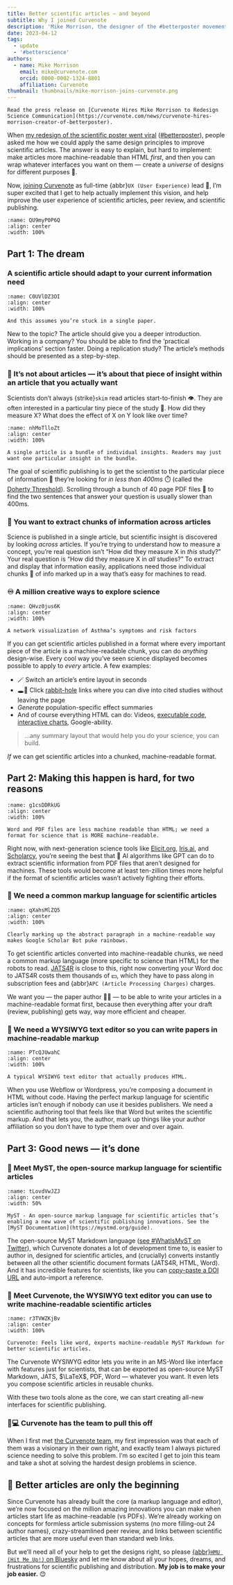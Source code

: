 ```yaml
---
title: Better scientific articles — and beyond
subtitle: Why I joined Curvenote
description: 'Mike Morrison, the designer of the #betterposter movement, is joining Curvenote on a mission to improve scientific articles.'
date: 2023-04-12
tags:
  - update
  - '#betterscience'
authors:
  - name: Mike Morrison
    email: mike@curvenote.com
    orcid: 0000-0002-1324-8801
    affiliation: Curvenote
thumbnail: thumbnails/mike-morrison-joins-curvenote.png
---
```


```{note} Press Release
Read the press release on [Curvenote Hires Mike Morrison to Redesign Science Communication](https://curvenote.com/news/curvenote-hires-morrison-creator-of-betterposter).
```

When [my redesign of the scientific poster went viral](http://npr.org/sections/health-shots/2019/06/11/729314248/to-save-the-science-poster-researchers-want-to-kill-it-and-start-over) ([\#betterposter](https://twitter.com/search?q=%23betterposter&src=typed_query&f=top)), people asked me how we could apply the same design principles to improve scientific articles. The answer is easy to explain, but hard to implement: make articles more machine-readable than HTML _first_, and then you can wrap whatever interfaces you want on them — create a _universe_ of designs for different purposes 🎨.

Now, [joining Curvenote](/news/curvenote-hires-morrison-creator-of-betterposter) as full-time {abbr}`UX (User Experience)` lead 💼, I’m super excited that I get to help actually implement this vision, and help improve the user experience of scientific articles, peer review, and scientific publishing.

```{figure} images/s0vIbUCEymZc7EKf23vc-JRPV7djL61HMdJzAUDQw-v1.png
:name: QU9myP0P6Q
:align: center
:width: 100%
```

## Part 1: The dream

### A scientific article should adapt to your current information need

```{figure} images/s0vIbUCEymZc7EKf23vc-jFe3Vz7RBiyxWf7yW1by-v1.png
:name: C0UVlDZ3OI
:align: center
:width: 100%

And this assumes you’re stuck in a single paper.
```

New to the topic? The article should give you a deeper introduction. Working in a company? You should be able to find the ‘practical implications’ section faster. Doing a replication study? The article’s methods should be presented as a step-by-step.

### 💎 It’s not about articles — it’s about that piece of insight within an article that you actually want

Scientists don’t always {strike}`skim` read articles start-to-finish 👁️. They are often interested in a particular tiny piece of the study 💎. How did they measure X? What does the effect of X on Y look like over time?

```{figure} images/s0vIbUCEymZc7EKf23vc-trFO1GMFXSKeJY76v7Ls-v1.png
:name: nhMoTlloZt
:align: center
:width: 100%

A single article is a bundle of individual insights. Readers may just want one particular insight in the bundle.
```

The goal of scientific publishing is to get the scientist to the particular piece of information 💎 they’re looking for _in less than 400ms_ ⏱️ (called the [Doherty Threshold](https://lawsofux.com/doherty-threshold/)). Scrolling through a bunch of 40 page PDF files 📄 to find the two sentences that answer your question is usually slower than 400ms.

### 🧱 You want to extract chunks of information across articles

Science is published in a single article, but scientific insight is discovered by looking _across_ articles. If you’re trying to understand how to measure a concept, you’re real question isn’t “How did they measure X in _this_ study?” Your real question is “How did they measure X in _all_ studies?” To extract and display that information easily, applications need those individual chunks 🧱 of info marked up in a way that’s easy for machines to read.

### ♾️ A million creative ways to explore science

```{figure} images/s0vIbUCEymZc7EKf23vc-frxOO5FuEQV3bxWJSpS0-v1.png
:name: QHvz0jus6K
:align: center
:width: 100%

A network visualization of Asthma’s symptoms and risk factors
```

If you can get scientific articles published in a format where every important piece of the article is a machine-readable chunk, you can do _anything_ design-wise. Every cool way you’ve seen science displayed becomes possible to apply to _every_ article. A few examples:

- 🪄 Switch an article’s entire layout in seconds
- 🕳️🐇 Click [rabbit-hole](https://mystmd.org/guide/quickstart-myst-markdown#links-cross-references) links where you can dive into cited studies without leaving the page
- _Generate_ population-specific effect summaries
- And of course everything HTML can do: Videos, [executable code](https://mystmd.org/guide/interactive-notebooks), [interactive charts](https://twitter.com/curvenote/status/1641405182800982016), Google-ability.

> …any summary layout that would help you do your science, you can build.

_If_ we can get scientific articles into a chunked, machine-readable format.

## Part 2: Making this happen is hard, for two reasons

```{figure} images/s0vIbUCEymZc7EKf23vc-PucLJKHhUHiF5TFKECOT-v1.png
:name: g1csDDRkUG
:align: center
:width: 100%

Word and PDF files are less machine readable than HTML; we need a format for science that is MORE machine-readable.
```

Right now, with next-generation science tools like [Elicit.org](http://Elicit.org), [Iris.ai](https://iris.ai/), and [Scholarcy](https://www.scholarcy.com/), you’re seeing the best that 🤖 AI algorithms like GPT can do to extract scientific information from PDF files that aren’t designed for machines. These tools would become at least ten-zillion times more helpful if the format of scientific articles wasn’t actively fighting their efforts.

### 🤖 We need a common markup language for scientific articles

```{figure} images/s0vIbUCEymZc7EKf23vc-IkeR5Y6g2w7Nnd95Yq4b-v1.png
:name: qXahsMlZQ5
:align: center
:width: 100%

Clearly marking up the abstract paragraph in a machine-readable way makes Google Scholar Bot puke rainbows.
```

To get scientific articles converted into machine-readable chunks, we need a common markup language (more specific to science than HTML) for the robots to read. [JATS4R](https://jats4r.org/) is close to this, right now converting your Word doc to JATS4R costs them thousands of 💵, which they have to pass along in subscription fees and {abbr}`APC (Article Processing Charges)` charges.

We want you — the paper author 👨🔬 — to be able to write your articles in a machine-readable format first, because then everything after your draft (review, publishing) gets way, way more efficient and cheaper.

### 📝 We need a WYSIWYG text editor so you can write papers in machine-readable markup

```{figure} images/s0vIbUCEymZc7EKf23vc-nfLZXHz6y7ZlJQddwO3i-v1.png
:name: PTcQJUwahC
:align: center
:width: 100%

A typical WYSIWYG text editor that actually produces HTML.
```

When you use Webflow or Wordpress, you’re composing a document in HTML without code. Having the perfect markup language for scientific articles isn’t enough if nobody can use it besides publishers. We need a scientific authoring tool that feels like that Word but writes the scientific markup. And that lets you, the author, mark up things like your author affiliation so you don’t have to type them over and over again.

## Part 3: Good news — it’s done

### 🤖 Meet MyST, the open-source markup language for scientific articles

```{figure} images/s0vIbUCEymZc7EKf23vc-JodmjDa8JSYtESWq0AGe-v1.svg
:name: tLovdVwJZJ
:align: center
:width: 50%

MyST - An open-source markup language for scientific articles that’s enabling a new wave of scientific publishing innovations. See the [MyST Documentation](https://mystmd.org/guide).
```

The open-source MyST Markdown language ([see #WhatIsMyST on Twitter](https://twitter.com/search?q=%23WhatIsMyST&src=typed_query&f=top)), which Curvenote donates a lot of development time to, is easier to author in, designed for scientific articles, and (crucially) converts instantly between all the other scientific document formats (JATS4R, HTML, Word). And it has incredible features for scientists, like you can [copy-paste a DOI URL](https://twitter.com/mystmarkdown/status/1639235796145426432) and auto-import a reference.

### 📝 Meet Curvenote, the WYSIWYG text editor you can use to write machine-readable scientific articles

```{figure} images/s0vIbUCEymZc7EKf23vc-moyZuPSwrtj6ADYRLOnX-v1.png
:name: r3TVWZKjBv
:align: center
:width: 100%

Curvenote: Feels like word, exports machine-readable MyST Markdown for better scientific articles.
```

The Curvenote WYSIWYG editor lets you write in an MS-Word like interface with features just for scientists, that can be exported as open-source MyST Markdown, JATS, $\LaTeX$, PDF, Word — whatever you want. It even lets you compose scientific articles in reusable chunks.

With these two tools alone as the core, we can start creating all-new interfaces for scientific publishing.

### 👨💻 Curvenote has the team to pull this off

When I first met [the Curvenote team](https://curvenote.com/mission), my first impression was that each of them was a visionary in their own right, and exactly team I always pictured science needing to solve this problem. I’m so excited I get to join this team and take a shot at solving the hardest design problems in science.

## 🔮 Better articles are only the beginning

Since Curvenote has already built the core (a markup language and editor), we’re now focused on the million amazing innovations you can make when articles start life as machine-readable (vs PDFs). We’re already working on concepts for formless article submission systems (no more filling-out 24 author names), crazy-streamlined peer review, and links between scientific articles that are more useful even than standard web links.

But we’ll need all of your help to get the designs right, so please [{abbr}`HMU (Hit Me Up!)` on Bluesky](https://bsky.app/profile/mikemorrison.bsky.social) and let me know about all your hopes, dreams, and frustrations for scientific publishing and distribution. **My job is to make your job easier.** 😊
